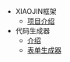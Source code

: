 <!-- docs/_sidebar.md -->

* XIAOJIN框架
  * [项目介绍](README.md)
* 代码生成器
  * [介绍](code-generator/README.md)
  * [表单生成器](code-generator/FormBuilder.md)
  